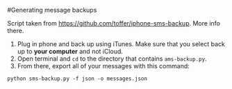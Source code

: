 #Generating message backups

Script taken from <https://github.com/toffer/iphone-sms-backup>. More info there.

1. Plug in phone and back up using iTunes. Make sure that you select back up to __your computer__ and not iCloud.
2. Open terminal and `cd` to the directory that contains `ams-backup.py`.
3. From there, export all of your messages with this command:

`python sms-backup.py -f json -o messages.json`
